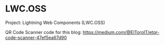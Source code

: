 # LWC.OSS

Project: Lightning Web Components (LWC.OSS)

QR Code Scanner code for this blog: https://medium.com/@ElToroIT/etqr-code-scanner-47ef5ea67d90
